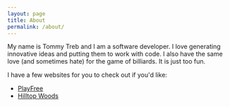 ```yaml
---
layout: page
title: About
permalink: /about/
---
```

My name is Tommy Treb and I am a software developer. I love generating innovative ideas and putting them to work with code. I also have the same love (and sometimes hate) for the game of billiards. It is just too fun.

I have a few websites for you to check out if you'd like:

- [PlayFree][playfree]
- [Hilltop Woods][hilltop-woods]

[playfree]:http://playfree.io
[hilltop-woods]:http://hilltopwoods.com
